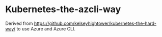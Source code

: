 # Kubernetes-the-azcli-way
Derived from https://github.com/kelseyhightower/kubernetes-the-hard-way/ to use Azure and Azure CLI.
